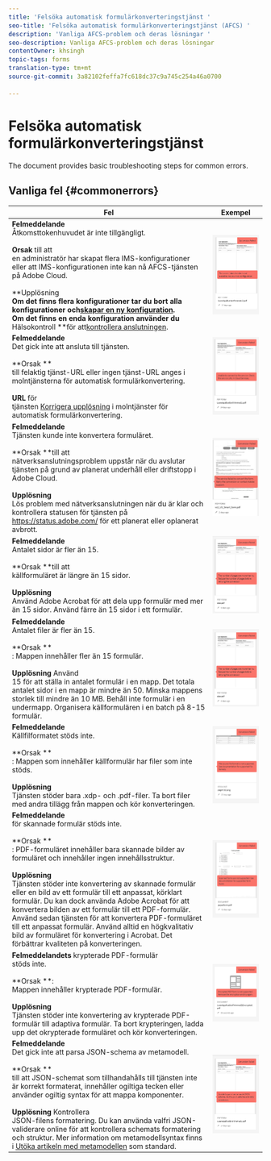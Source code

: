 ```yaml
---
title: 'Felsöka automatisk formulärkonverteringstjänst '
seo-title: 'Felsöka automatisk formulärkonverteringstjänst (AFCS) '
description: 'Vanliga AFCS-problem och deras lösningar '
seo-description: Vanliga AFCS-problem och deras lösningar
contentOwner: khsingh
topic-tags: forms
translation-type: tm+mt
source-git-commit: 3a82102feffa7fc618dc37c9a745c254a46a0700

---
```



# Felsöka automatisk formulärkonverteringstjänst


<!--The article provides information on installation, configuration and administration issues that may arise in an Automated Forms Conversion Service production environment. --> The document  provides basic troubleshooting steps for common errors.

## Vanliga fel {#commonerrors}

| Fel | Exempel |
|--- |--- |
| **Felmeddelande** <br> Åtkomsttokenhuvudet är inte tillgängligt. <br><br> **Orsak** till att <br> en administratör har skapat flera IMS-konfigurationer eller att IMS-konfigurationen inte kan nå AFCS-tjänsten på Adobe Cloud. <br><br>**Upplösning **<br>Om det finns flera konfigurationer tar du bort alla konfigurationer och[skapar en ny konfiguration](configure-service.md#obtainpubliccertificates).<br>Om det finns en enda konfiguration använder du** Hälsokontroll **för att[kontrollera anslutningen](configure-service.md#createintegrationoption). | ![Åtkomsttokenhuvudet är inte tillgängligt](assets/invalid-ims-configurations.png) |
| **Felmeddelande** <br> Det gick inte att ansluta till tjänsten.  <br><br>**Orsak **<br>till felaktig tjänst-URL eller ingen tjänst-URL anges i molntjänsterna för automatisk formulärkonvertering.<br><br>**URL** för <br> tjänsten [Korrigera upplösning](configure-service.md#configure-the-cloud-service) i molntjänster för automatisk formulärkonvertering. | ![Det går inte att ansluta till tjänsten.](assets/wrong-service-url-configured.png) |
| **Felmeddelande** <br> Tjänsten kunde inte konvertera formuläret.  <br><br>**Orsak **till att<br>nätverksanslutningsproblem uppstår när du avslutar tjänsten på grund av planerat underhåll eller driftstopp i Adobe Cloud.<br><br>**Upplösning** <br> Lös problem med nätverksanslutningen när du är klar och kontrollera statusen för tjänsten på https://status.adobe.com/ för ett planerat eller oplanerat avbrott. | ![Det går inte att ansluta till tjänsten.](assets/conversion-failure.png) |
| **Felmeddelande** <br> Antalet sidor är fler än 15.  <br><br>**Orsak **till att<br>källformuläret är längre än 15 sidor.<br><br>**Upplösning** <br> Använd Adobe Acrobat för att dela upp formulär med mer än 15 sidor. Använd färre än 15 sidor i ett formulär. | ![Det går inte att ansluta till tjänsten.](assets/number-of-pages.png) |
| **Felmeddelande** <br> Antalet filer är fler än 15.  <br><br>**Orsak **<br>: Mappen innehåller fler än 15 formulär.<br><br>**Upplösning** Använd <br> 15 för att ställa in antalet formulär i en mapp. Det totala antalet sidor i en mapp är mindre än 50. Minska mappens storlek till mindre än 10 MB. Behåll inte formulär i en undermapp. Organisera källformulären i en batch på 8-15 formulär. | ![Det går inte att ansluta till tjänsten.](assets/number-of-pages.png) |
| **Felmeddelande** <br> Källfilformatet stöds inte.  <br><br>**Orsak **<br>: Mappen som innehåller källformulär har filer som inte stöds.<br><br>**Upplösning** <br> Tjänsten stöder bara .xdp- och .pdf-filer. Ta bort filer med andra tillägg från mappen och kör konverteringen. | ![Det går inte att ansluta till tjänsten.](assets/unsupported-file-formats.png) |
| **Felmeddelande**<br> för skannade formulär stöds inte.  <br><br>**Orsak **<br>: PDF-formuläret innehåller bara skannade bilder av formuläret och innehåller ingen innehållsstruktur.<br><br>**Upplösning** <br> Tjänsten stöder inte konvertering av skannade formulär eller en bild av ett formulär till ett anpassat, körklart formulär. Du kan dock använda Adobe Acrobat för att konvertera bilden av ett formulär till ett PDF-formulär. Använd sedan tjänsten för att konvertera PDF-formuläret till ett anpassat formulär. Använd alltid en högkvalitativ bild av formuläret för konvertering i Acrobat. Det förbättrar kvaliteten på konverteringen. | ![Det går inte att ansluta till tjänsten.](assets/scanned-forms-error.png) |
| **Felmeddelandets** krypterade PDF-formulär <br> stöds inte.  <br><br>**Orsak **:<br>Mappen innehåller krypterade PDF-formulär.<br><br>**Upplösning** <br> Tjänsten stöder inte konvertering av krypterade PDF-formulär till adaptiva formulär. Ta bort krypteringen, ladda upp det okrypterade formuläret och kör konverteringen. | ![Det går inte att ansluta till tjänsten.](assets/secured-pdf-form.png) |
| **Felmeddelande** <br> Det gick inte att parsa JSON-schema av metamodell.  <br><br>**Orsak **<br>till att JSON-schemat som tillhandahålls till tjänsten inte är korrekt formaterat, innehåller ogiltiga tecken eller använder ogiltig syntax för att mappa komponenter.<br><br>**Upplösning** Kontrollera <br> JSON-filens formatering. Du kan använda valfri JSON-validerare online för att kontrollera schemats formatering och struktur. Mer information om metamodellsyntax finns i [Utöka artikeln med metamodellen](extending-the-default-meta-model.md) som standard. | ![Det går inte att ansluta till tjänsten.](assets/invalid-meta-model-schema.png) |

<!--

<table>
<thead>
<tr>
<th>Error</th>
<th>Example</th>
</tr>
</thead>
<tbody>
<tr>
<td><strong>Error Message</strong> <p> The access token header is not available. </p><br><strong>Reason</strong> <br> An administrator has created multiple IMS configurations or IMS configuration is not able to reach AFCS service on Adobe Cloud. <br><br><strong>Resolution</strong> <br> If there are multiple configurations, delete all the configurations and <a href="configure-service.md#obtainpubliccertificates">create a new configuration</a>. <br> If there is a single configuration, use <strong> Health Check </strong> to <a href="configure-service.md#createintegrationoption">check connectivity</a>.</td>
<td><img alt="The access token header is not available" src="assets/invalid-ims-configuration.png" /></td>
</tr>
<tr>
<td><strong>Error Message</strong> <br> Unable to connect to the service.  <br><br><strong>Reason</strong> <br> Incorrect service URL or no service URL is mentioned in Automated Forms Conversion Service cloud services. <br><br><strong>Resolution</strong> <br> Correct <a href="configure-service.md#configure-the-cloud-service">Service URL</a> in Automated Forms Conversion Service Cloud services.</td>
<td><img alt="Unable to connect to the service." src="assets/wrong-endpoint-configured.png" /></td>
</tr>
<tr>
<td><strong>Error Message</strong> <br> The service failed to convert the form.  <br><br><strong>Reason</strong> <br> Network connectivity issues at your end, the service is down due to scheduled maintenance, or outage on Adobe Cloud. <br><br><strong>Resolution</strong> <br> Resolve network connectivity issues at your end and check the status of the service on <a href="https://status.adobe.com/">https://status.adobe.com/</a> for a planned or unplanned outage.</td>
<td><img alt="The service failed to convert the form." src="assets/service-failure.png" /></td>
</tr>
<tr>
<td><strong>Error Message</strong> <br> The number of pages is more than 15.  <br><br><strong>Reason</strong> <br> The source form is more than 15 pages long.  <br><br><strong>Resolution</strong> <br> Use Adobe Acrobat to split forms with more than 15 pages. Bring the number of pages in a form to less than 15.</td>
<td><img alt="The number of pages is more than 15." src="assets/number-of-pages.png" /></td>
</tr>
<tr>
<td><strong>Error Message</strong> <br> The number of files is more than 15.  <br><br><strong>Reason</strong> <br>  The folder contains more than 15 forms. <br><br><strong>Resolution</strong> <br> Bring the number of forms in a folder to less than or equal to 15. Bring the total number of pages in a folder less than 50. Bring the size of the folder to less than 10 MB. Do not keep forms in a sub-folder. Organize source forms into a batch of 8-15 forms.</td>
<td><img alt="The number of files is more than 15." src="assets/number-of-pages.png" /></td>
</tr>
<tr>
<td><strong>Error Message</strong> <br> The source file format is not supported.  <br><br><strong>Reason</strong> <br> The folder containing source forms have some unsupported files. <br><br><strong>Resolution</strong> <br> The service supports only .xdp and .pdf files. Remove files with any other extension from the folder and run the conversion.</td>
<td><img alt="The source file format is not supported." src="assets/unsupported-file-formats.png" /></td>
</tr>
<tr>
<td><strong>Error Message</strong> <br> Scanned forms are not supported.  <br><br><strong>Reason</strong> <br> The PDF form contains only scanned images of the form and contains no content structure. <br><br><strong>Resolution</strong> <br> The service does not support converting scanned forms or an image of a form to an adaptive out-of-the-box. However, you use Adobe Acrobat to convert the image of a form to a PDF Form. Then, use the service to convert the PDF Form to an adaptive form. Always use a high-quality image of the form for conversion in Acrobat. It improves the quality of the conversion.</td>
<td><img alt="Scanned forms are not supported." src="assets/scanned-forms-error.png" /></td>
</tr>
<tr>
<td><strong>Error Message</strong> <br> Encrypted PDF form is not supported.  <br><br><strong>Reason</strong> <br> The folder contains encrypted PDF forms. <br><br><strong>Resolution</strong> <br> The service does not support converting an encrypted PDF form to an adaptive form. Remove the encryption, upload the non-encrypted form, and run the conversion.</td>
<td><img alt="Encrypted PDF form is not supported." src="assets/secured-pdf-form.png" /></td>
</tr>
<tr>
<td><strong>Error Message</strong> <br> Unable to parse meta-model JSON schema.  <br><br><strong>Reason</strong> <br> The JSON schema supplied to the service is not properly formatted, contains invalid characters, or uses invalid syntax to map components.  <br><br><strong>Resolution</strong> <br> Check the formatting of the JSON file. You can use any online JSON validator to check the formatting and structure of the schema. See, <a href="extending-the-default-meta-model.md">Extend the default meta-model</a> article for information on meta-model syntax.</td>
<td><img alt="Unable to parse meta-model JSON schema" src="assets/invalid-meta-model-schema.png" /></td>
</tr>
</tbody>
</table>
-->